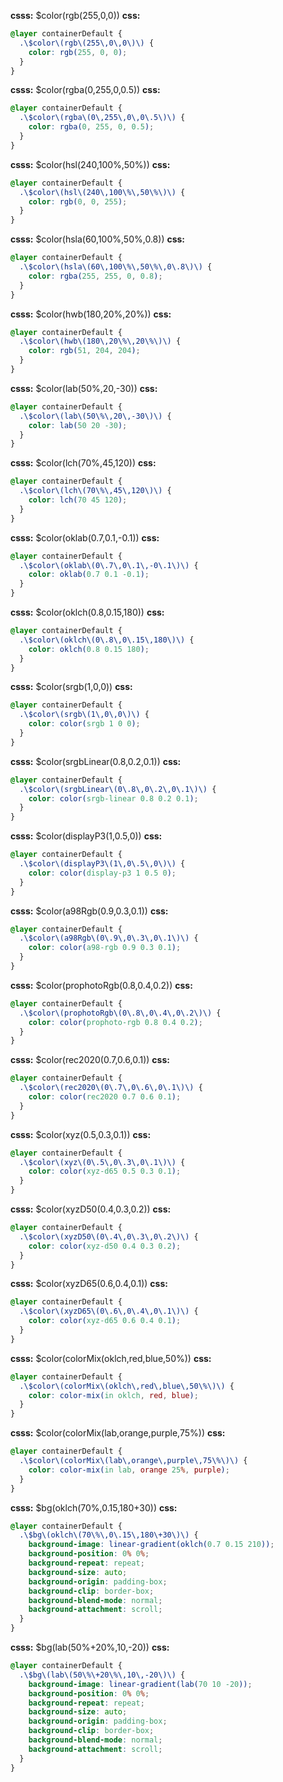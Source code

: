 **csss:** $color(rgb(255,0,0))
**css:**
```css
@layer containerDefault {
  .\$color\(rgb\(255\,0\,0\)\) {
    color: rgb(255, 0, 0);
  }
}
```

**csss:** $color(rgba(0,255,0,0.5))
**css:**
```css
@layer containerDefault {
  .\$color\(rgba\(0\,255\,0\,0\.5\)\) {
    color: rgba(0, 255, 0, 0.5);
  }
}
```

**csss:** $color(hsl(240,100%,50%))
**css:**
```css
@layer containerDefault {
  .\$color\(hsl\(240\,100\%\,50\%\)\) {
    color: rgb(0, 0, 255);
  }
}
```

**csss:** $color(hsla(60,100%,50%,0.8))
**css:**
```css
@layer containerDefault {
  .\$color\(hsla\(60\,100\%\,50\%\,0\.8\)\) {
    color: rgba(255, 255, 0, 0.8);
  }
}
```

**csss:** $color(hwb(180,20%,20%))
**css:**
```css
@layer containerDefault {
  .\$color\(hwb\(180\,20\%\,20\%\)\) {
    color: rgb(51, 204, 204);
  }
}
```

**csss:** $color(lab(50%,20,-30))
**css:**
```css
@layer containerDefault {
  .\$color\(lab\(50\%\,20\,-30\)\) {
    color: lab(50 20 -30);
  }
}
```

**csss:** $color(lch(70%,45,120))
**css:**
```css
@layer containerDefault {
  .\$color\(lch\(70\%\,45\,120\)\) {
    color: lch(70 45 120);
  }
}
```

**csss:** $color(oklab(0.7,0.1,-0.1))
**css:**
```css
@layer containerDefault {
  .\$color\(oklab\(0\.7\,0\.1\,-0\.1\)\) {
    color: oklab(0.7 0.1 -0.1);
  }
}
```

**csss:** $color(oklch(0.8,0.15,180))
**css:**
```css
@layer containerDefault {
  .\$color\(oklch\(0\.8\,0\.15\,180\)\) {
    color: oklch(0.8 0.15 180);
  }
}
```

**csss:** $color(srgb(1,0,0))
**css:**
```css
@layer containerDefault {
  .\$color\(srgb\(1\,0\,0\)\) {
    color: color(srgb 1 0 0);
  }
}
```

**csss:** $color(srgbLinear(0.8,0.2,0.1))
**css:**
```css
@layer containerDefault {
  .\$color\(srgbLinear\(0\.8\,0\.2\,0\.1\)\) {
    color: color(srgb-linear 0.8 0.2 0.1);
  }
}
```

**csss:** $color(displayP3(1,0.5,0))
**css:**
```css
@layer containerDefault {
  .\$color\(displayP3\(1\,0\.5\,0\)\) {
    color: color(display-p3 1 0.5 0);
  }
}
```

**csss:** $color(a98Rgb(0.9,0.3,0.1))
**css:**
```css
@layer containerDefault {
  .\$color\(a98Rgb\(0\.9\,0\.3\,0\.1\)\) {
    color: color(a98-rgb 0.9 0.3 0.1);
  }
}
```

**csss:** $color(prophotoRgb(0.8,0.4,0.2))
**css:**
```css
@layer containerDefault {
  .\$color\(prophotoRgb\(0\.8\,0\.4\,0\.2\)\) {
    color: color(prophoto-rgb 0.8 0.4 0.2);
  }
}
```

**csss:** $color(rec2020(0.7,0.6,0.1))
**css:**
```css
@layer containerDefault {
  .\$color\(rec2020\(0\.7\,0\.6\,0\.1\)\) {
    color: color(rec2020 0.7 0.6 0.1);
  }
}
```

**csss:** $color(xyz(0.5,0.3,0.1))
**css:**
```css
@layer containerDefault {
  .\$color\(xyz\(0\.5\,0\.3\,0\.1\)\) {
    color: color(xyz-d65 0.5 0.3 0.1);
  }
}
```

**csss:** $color(xyzD50(0.4,0.3,0.2))
**css:**
```css
@layer containerDefault {
  .\$color\(xyzD50\(0\.4\,0\.3\,0\.2\)\) {
    color: color(xyz-d50 0.4 0.3 0.2);
  }
}
```

**csss:** $color(xyzD65(0.6,0.4,0.1))
**css:**
```css
@layer containerDefault {
  .\$color\(xyzD65\(0\.6\,0\.4\,0\.1\)\) {
    color: color(xyz-d65 0.6 0.4 0.1);
  }
}
```

**csss:** $color(colorMix(oklch,red,blue,50%))
**css:**
```css
@layer containerDefault {
  .\$color\(colorMix\(oklch\,red\,blue\,50\%\)\) {
    color: color-mix(in oklch, red, blue);
  }
}
```

**csss:** $color(colorMix(lab,orange,purple,75%))
**css:**
```css
@layer containerDefault {
  .\$color\(colorMix\(lab\,orange\,purple\,75\%\)\) {
    color: color-mix(in lab, orange 25%, purple);
  }
}
```

**csss:** $bg(oklch(70%,0.15,180+30))
**css:**
```css
@layer containerDefault {
  .\$bg\(oklch\(70\%\,0\.15\,180\+30\)\) {
    background-image: linear-gradient(oklch(0.7 0.15 210));
    background-position: 0% 0%;
    background-repeat: repeat;
    background-size: auto;
    background-origin: padding-box;
    background-clip: border-box;
    background-blend-mode: normal;
    background-attachment: scroll;
  }
}
```

**csss:** $bg(lab(50%+20%,10,-20))
**css:**
```css
@layer containerDefault {
  .\$bg\(lab\(50\%\+20\%\,10\,-20\)\) {
    background-image: linear-gradient(lab(70 10 -20));
    background-position: 0% 0%;
    background-repeat: repeat;
    background-size: auto;
    background-origin: padding-box;
    background-clip: border-box;
    background-blend-mode: normal;
    background-attachment: scroll;
  }
}
```